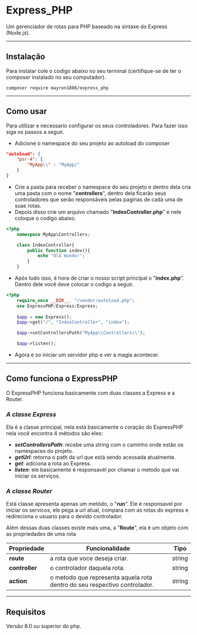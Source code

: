 # **Express_PHP**
Um gerenciador de rotas para PHP baseado na sintaxe do Express (Node.js).

---

## Instalação
Para instalar cole o codigo abaixo no seu terminal (certifique-se de ter o composer instalado no seu computador).

```
composer require mayron1806/express_php
```

---

## Como usar

Para utilizar e necessario configurar os seus controladores. Para fazer isso siga os passos a seguir.
* Adicione o namespace do seu projeto ao autoload do composer 

```json
"autoload": {
    "psr-4": {
        "MyApp\\" : "MyApp/"
    }
}
```

* Crie a pasta para receber o namespace do seu projeto e dentro dela cria uma pasta com o nome "**controllers**", dentro dela ficarão seus controladores que serão responsáveis pelas paginas de cada uma de suas rotas.
* Depois disso crie um arquivo chamado "**IndexController.php**" e nele coloque o codigo abaixo.

```php
<?php
    namespace MyApp\Controllers;

    class IndexController{
        public function index(){
            echo "Olá mundo!";
        }
    }
```

* Após tudo isso, é hora de criar o nosso script principal o "**index.php**". Dentro dele você deve colocar o codigo a seguir.

```php
<?php
    require_once __DIR__. "/vendor/autoload.php";
    use ExpressPHP/Express/Express;
    
    $app = new Express();
    $app->get("/", "IndexController", "index");

    $app->setControllersPath("MyApp\\Controllers\\");

    $app->listen();
```
* Agora e so iniciar um servidor php e ver a magia acontecer.

---
## Como funciona o ExpressPHP
O ExpressPHP funciona basicamente com duas classes a Express e a Router.

 ### ***A classe Express*** 
Ela é a classe principal, nela está basicamente o coração do ExpressPHP nela você encontra 4 métodos são eles:
* ***setControllersPath***: recebe uma string com o caminho onde estão os namespaces do projeto.
* ***getUrl***: retorna o path da url que está sendo acessada atualmente.
* ***get***: adiciona a rota ao Express.
* ***listen***: ele basicamente é responsavél por chamar o metodo que vai iniciar os serviços.

 ### ***A classe Router***
Está classe apresenta apenas um metódo, o "**run**". Ele é responsavel por iniciar os servicos, ele pega a url atual, compara com as rotas do express e redireciona o usuario para o devido controlador.

Além dessas duas classes existe mais uma, a "**Route**", ela é um objeto com as propriedades de uma rota

| Propriedade | Funcionalidade | Tipo |
|---|---|---|
| **route** | a rota que voce deseja criar. | string |
| **controller** | o controlador daquela rota. | string |
| **action** | o metodo que representa aquela rota dentro do seu respectivo controlador. | string |

---

## Requisitos
Versão 8.0 ou superior do php.